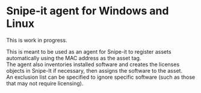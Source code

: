 # Snipe-it agent for Windows and Linux

This is work in progress.  

This is meant to be used as an agent for Snipe-it to register assets automatically using the MAC address as the asset tag.  
The agent also inventories installed software and creates the licenses objects in Snipe-It if necessary, then assigns the software to the asset.  
An exclusion list can be specified to ignore specific software (such as those that may not require licensing).  